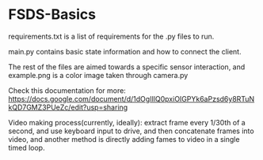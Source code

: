 # FSDS-Basics

requirements.txt is a list of requirements for the .py files to run.

main.py contains basic state information and how to connect the client.

The rest of the files are aimed towards a specific sensor interaction, and example.png is a color image taken through camera.py

Check this documentation for more: https://docs.google.com/document/d/1dOgIIlQ0pxiOIGPYk6aPzsd6y8RTuNkQD7GMZ3PUeZc/edit?usp=sharing

Video making process(currently, ideally): extract frame every 1/30th of a second, and use keyboard input to drive, and then concatenate frames into video, and another method is directly adding fames to video in a single timed loop.

